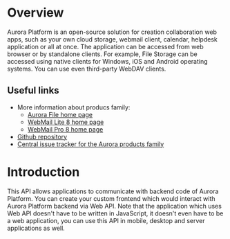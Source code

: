# Overview
Aurora Platform is an open-source solution for creation collaboration web apps, such as your own cloud storage, webmail client, calendar, helpdesk application or all at once. The application can be accessed from web browser or by standalone clients. For example, File Storage can be accessed using native clients for Windows, iOS and Android operating systems. You can use even third-party WebDAV clients.

## Useful links
- More information about producs family: 
    - [Aurora File home page](https://afterlogic.org/aurora-files)
	- [WebMail Lite 8 home page](https://afterlogic.org/webmail-lite-8)
	- [WebMail Pro 8 home page](https://afterlogic.com/webmail-pro-8)
- [Github repository](https://github.com/afterlogic/aurora-platform)
- [Central issue tracker for the Aurora products family](https://github.com/afterlogic/aurora-platform/issues)

# Introduction
This API allows applications to communicate with backend code of Aurora Platform. You can create your custom frontend which would interact with Aurora Platform backend via Web API. Note that the application which uses Web API doesn't have to be written in JavaScript, it doesn't even have to be a web application, you can use this API in mobile, desktop and server applications as well.
